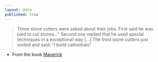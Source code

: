 ```yaml
---
layout: data
published: true
---
```


> Three stone cutters were asked about their jobs.
> First said he was paid to cut stones..."
> Second one replied that he used special techniques in a exceptional way [...]
> The third stone cutters just smiled and said: "I build cathedrals"

- From the book [Maverick](https://en.wikipedia.org/wiki/Maverick_(book))
